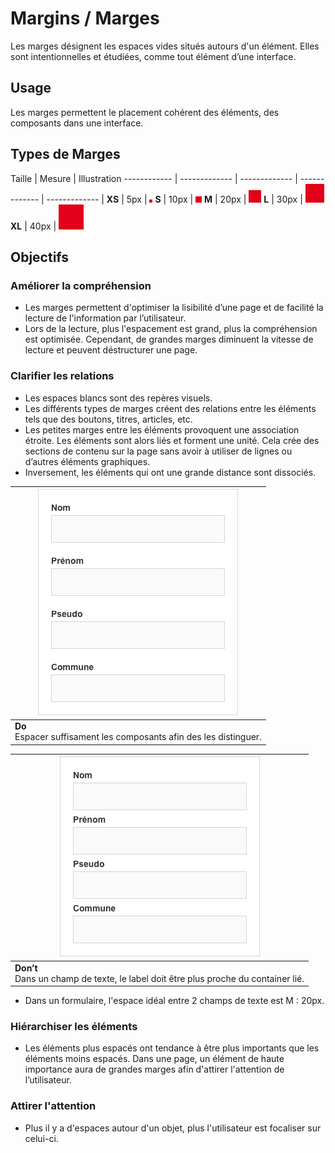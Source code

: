 # Margins / Marges

Les marges désignent les espaces vides situés autours d'un élément.
Elles sont intentionnelles et étudiées, comme tout élément d’une interface.

## Usage

Les marges permettent le placement cohérent des éléments, des composants dans une interface.

## Types de Marges

Taille | Mesure | Illustration
------------ | ------------- | ------------- | ------------- | ------------- |
**XS** | 5px | ![spacing__5px](design/spacing__5px.png)
**S** | 10px | ![spacing__10px](design/spacing__10px.png)
**M** | 20px | ![spacing__20px](design/spacing__20px.png)
**L** | 30px | ![spacing__30px](design/spacing__30px.png)
**XL** | 40px | ![spacing__40px](design/spacing__40px.png)

## Objectifs

### Améliorer la compréhension

- Les marges permettent d'optimiser la lisibilité d’une page et de facilité la lecture de l'information par l’utilisateur.
- Lors de la lecture, plus l'espacement est grand, plus la compréhension est optimisée. Cependant, de grandes marges diminuent la vitesse de lecture et peuvent déstructurer une page.

### Clarifier les relations

- Les espaces blancs sont des repères visuels.
- Les différents types de marges créent des relations entre les éléments tels que des boutons, titres, articles, etc.
- Les petites marges entre les éléments provoquent une association étroite. Les éléments sont alors liés et forment une unité. Cela crée des sections de contenu sur la page sans avoir à utiliser de lignes ou d’autres éléments graphiques.
- Inversement, les éléments qui ont une grande distance sont dissociés.


<div class="do-dont">
 <div class="do">

![spacing__ex__do](design/spacing__ex__do.png) |
------------ |
**Do** <br/> Espacer suffisament les composants afin des les distinguer. |

 </div>

 <div class="dont">

![spacing__ex__dont](design/spacing__ex__dont.png) |
------------ |
**Don’t** <br/> Dans un champ de texte, le label doit être plus proche du container lié. |

 </div>
 </div>


- Dans un formulaire, l'espace idéal entre 2 champs de texte est M : 20px.

### Hiérarchiser les éléments

- Les éléments plus espacés ont tendance à être plus importants que les éléments moins espacés. Dans une page, un élément de haute importance aura de grandes marges afin d'attirer l'attention de l’utilisateur.

### Attirer l'attention

- Plus il y a d'espaces autour d'un objet, plus l'utilisateur est focaliser sur celui-ci.
